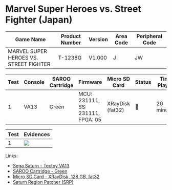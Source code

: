 # Marvel Super Heroes vs. Street Fighter (Japan)

| Game Name                              | Product Number | Version | Area Code | Peripheral Code |
| -------------------------------------- | -------------- | ------- | --------- | --------------- |
| MARVEL SUPER HEROES VS. STREET FIGHTER | T-1238G        | V1.000  | J         | JW              |

| Test | Console | SAROO Cartridge | Firmware                          | Micro SD Card    | Status | Time Played |
| ---- | ------- | --------------- | --------------------------------- | ---------------- | ------ | ----------- |
| 1    | VA13    | Green           | MCU: 231111, SS: 231111, FPGA: 05 | XRayDisk (fat32) | :100:  | 20 minutes  |

| Test | Evidences                                                                                        |
| ---- | ------------------------------------------------------------------------------------------------ |
| 1    | [![](https://img.youtube.com/vi/BjaPr4LqpFY/0.jpg)](https://www.youtube.com/watch?v=BjaPr4LqpFY) |

Links:

- [Sega Saturn - Tectoy VA13](../../../../Info/Consoles/VA13/README.md)
- [SAROO Cartridge - Green](../../../../Info/Cartridges/RetroGameParadiseStore/1.32F/README.md)
- [Micro SD Card - XRayDisk, 128 GB, fat32](../../../../Info/SdCards/XRayDisk/128GB/fat32/README.md)
- [Saturn Region Patcher (SRP)](https://segaxtreme.net/resources/saturn-region-patcher.81/download)
